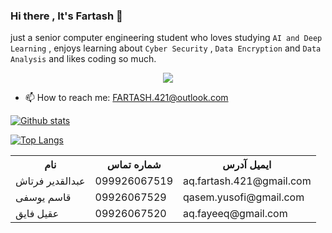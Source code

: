 ### Hi there , It's Fartash 👋
just a senior computer engineering student who loves studying  ```AI and Deep Learning``` , enjoys learning about ```Cyber Security``` , ```Data Encryption``` and ```Data Analysis``` and likes coding so much.

<p align="center">
  <a href="https://github.com/Fartash-421/Computer-architecture-">
    <img src="https://skillicons.dev/icons?i=html,css,javascript,c,cpp,flutter,git,idea,java,py"/>
  </a>
</p>

- 📫 How to reach me: FARTASH.421@outlook.com

<a href="#">![Github stats](https://github-readme-stats.vercel.app/api?username=fartash-421&theme=blueberry&count_private=true&hide_border=true&line_height=20)</a>

<a href="#">![Top Langs](https://github-readme-stats.vercel.app/api/top-langs/?username=fartash-421&layout=compact&theme=blueberry&count_private=true&hide_border=true)</a>
 <table>
        <tr>
            <th>نام</th>
            <th>شماره تماس</th>
            <th>ایمیل آدرس</th>
        </tr>
        <tr>
            <td>عبدالقدیر فرتاش</td>
            <td>099926067519</td>
            <td>aq.fartash.421@gmail.com</td>
        </tr>
        <tr>
            <td>قاسم یوسفی</td>
            <td>09926067529</td>
            <td>qasem.yusofi@gmail.com</td>
        </tr>
        <tr>
            <td>عقیل فایق</td>
            <td>09926067520</td>
            <td>aq.fayeeq@gmail.com</td>
        </tr>
    </table>
<!--
[![Top Langs](https://github-readme-stats.vercel.app/api/top-langs/?username=negarhonarvar&hide_progress=true&theme=highcontrast)](https://github.com/negarhonarvar?tab=repositories)
                      

**negarhonarvar/negarhonarvar** is a ✨ _special_ ✨ repository because its `README.md` (this file) appears on your GitHub profile.

Here are some ideas to get you started:

- 🔭 I’m currently working on ...
- 🌱 I’m currently learning ...
- 👯 I’m looking to collaborate on ...
- 🤔 I’m looking for help with ...
- 💬 Ask me about ...
- 📫 How to reach me: ...
- 😄 Pronouns: ...
- ⚡ Fun fact: ...
-->
